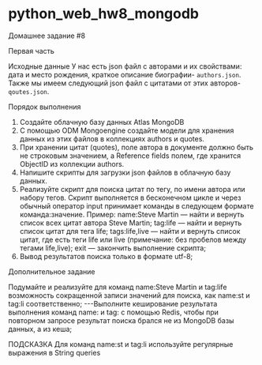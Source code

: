 # python_web_hw8_mongodb
Домашнее задание #8

Первая часть

Исходные данные
У нас есть json файл с авторами и их свойствами: дата и место рождения, краткое описание биографии- `authors.json`.
Также мы имеем следующий json файл с цитатами от этих авторов- `qoutes.json`.

Порядок выполнения
1. Создайте облачную базу данных Atlas MongoDB
2. С помощью ODM Mongoengine создайте модели для хранения данных из этих файлов в коллекциях authors и quotes.
3. При хранении цитат (quotes), поле автора в документе должно быть не строковым значением, а Reference fields полем, где хранится ObjectID из коллекции authors.
4. Напишите скрипты для загрузки json файлов в облачную базу данных.
5. Реализуйте скрипт для поиска цитат по тегу, по имени автора или набору тегов.
Скрипт выполняется в бесконечном цикле и через обычный оператор input принимает команды в следующем формате команда:значение.
Пример:
name:Steve Martin — найти и вернуть список всех цитат автора Steve Martin;
tag:life — найти и вернуть список цитат для тега life;
tags:life,live — найти и вернуть список цитат, где есть теги life или live (примечание: без пробелов между тегами life,live);
exit — закончить выполнение скрипта;
6. Вывод результатов поиска только в формате utf-8;

Дополнительное задание

Подумайте и реализуйте для команд name:Steve Martin и tag:life возможность сокращенной записи значений для поиска, как name:st и tag:li соответственно;
---Выполните кеширование результата выполнения команд name: и tag: с помощью Redis, чтобы при повторном запросе результат поиска брался не из MongoDB базы данных, а из кеша;

ПОДСКАЗКА
Для команд name:st и tag:li используйте регулярные выражения в String queries
